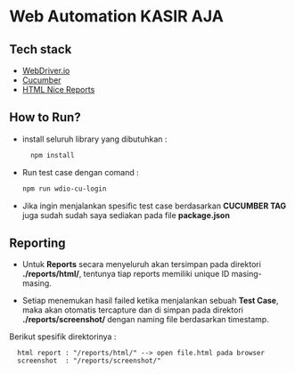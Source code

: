 # Web Automation KASIR AJA

## Tech stack

- [WebDriver.io](https://webdriver.io/docs/gettingstarted)
- [Cucumber](https://webdriver.io/docs/frameworks/#using-cucumber)
- [HTML Nice Reports](https://www.npmjs.com/package/wdio-html-nice-reporter)

## How to Run?

- install seluruh library yang dibutuhkan :

  ```bash
    npm install
  ```

- Run test case dengan comand :

  ```bash
  npm run wdio-cu-login
  ```

- Jika ingin menjalankan spesific test case berdasarkan **CUCUMBER TAG** juga sudah sudah saya sediakan pada file **package.json**

## Reporting

- Untuk **Reports** secara menyeluruh akan tersimpan pada direktori **./reports/html/**, tentunya tiap reports memiliki unique ID masing-masing.

- Setiap menemukan hasil failed ketika menjalankan sebuah **Test Case**, maka akan otomatis tercapture dan di simpan pada direktori **./reports/screenshot/** dengan naming file berdasarkan timestamp.

Berikut spesifik direktorinya :

```text
  html report : "/reports/html/" --> open file.html pada browser
  screenshot  : "/reports/screenshot/"
```

